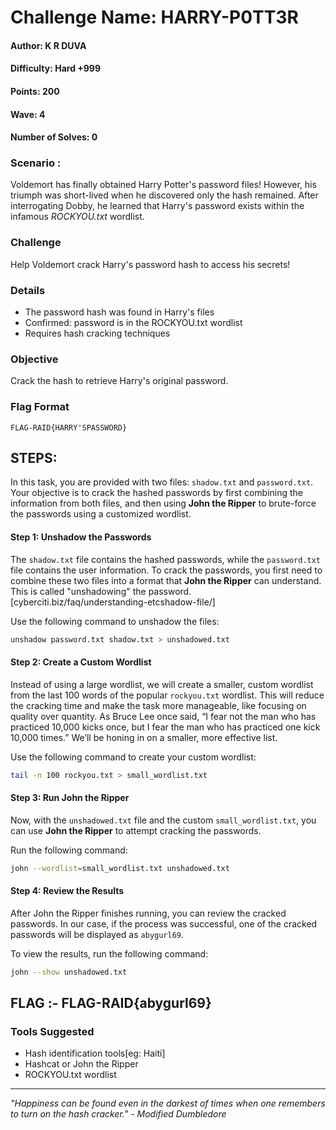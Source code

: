 # Challenge Name: HARRY-P0TT3R
#### Author: K R DUVA

#### Difficulty: Hard +999

#### Points: 200

#### Wave: 4

#### Number of Solves: 0

### Scenario :
Voldemort has finally obtained Harry Potter's password files! However, his triumph was short-lived when he discovered only the hash remained. After interrogating Dobby, he learned that Harry's password exists within the infamous *ROCKYOU.txt* wordlist.

### Challenge
Help Voldemort crack Harry's password hash to access his secrets!

### Details
- The password hash was found in Harry's files
- Confirmed: password is in the ROCKYOU.txt wordlist
- Requires hash cracking techniques

### Objective
Crack the hash to retrieve Harry's original password.

### Flag Format
```
FLAG-RAID{HARRY'SPASSWORD}
```
## STEPS:

In this task, you are provided with two files: `shadow.txt` and `password.txt`. Your objective is to crack the hashed passwords by first combining the information from both files, and then using **John the Ripper** to brute-force the passwords using a customized wordlist.

#### Step 1: Unshadow the Passwords

The `shadow.txt` file contains the hashed passwords, while the `password.txt` file contains the user information. To crack the passwords, you first need to combine these two files into a format that **John the Ripper** can understand. This is called "unshadowing" the password.[cyberciti.biz/faq/understanding-etcshadow-file/]

Use the following command to unshadow the files:

```bash
unshadow password.txt shadow.txt > unshadowed.txt
```
#### Step 2: Create a Custom Wordlist

Instead of using a large wordlist, we will create a smaller, custom wordlist from the last 100 words of the popular `rockyou.txt` wordlist. This will reduce the cracking time and make the task more manageable, like focusing on quality over quantity. As Bruce Lee once said, “I fear not the man who has practiced 10,000 kicks once, but I fear the man who has practiced one kick 10,000 times.” We’ll be honing in on a smaller, more effective list.

Use the following command to create your custom wordlist:

```bash
tail -n 100 rockyou.txt > small_wordlist.txt
```
#### Step 3: Run John the Ripper

Now, with the `unshadowed.txt` file and the custom `small_wordlist.txt`, you can use **John the Ripper** to attempt cracking the passwords.

Run the following command:

```bash
john --wordlist=small_wordlist.txt unshadowed.txt
```
#### Step 4: Review the Results

After John the Ripper finishes running, you can review the cracked passwords. In our case, if the process was successful, one of the cracked passwords will be displayed as `abygurl69`.

To view the results, run the following command:

```bash
john --show unshadowed.txt
```
## FLAG :- FLAG-RAID{abygurl69}

### Tools Suggested
- Hash identification tools[eg: Haiti]
- Hashcat or John the Ripper
- ROCKYOU.txt wordlist



---
*"Happiness can be found even in the darkest of times when one remembers to turn on the hash cracker." - Modified Dumbledore*
